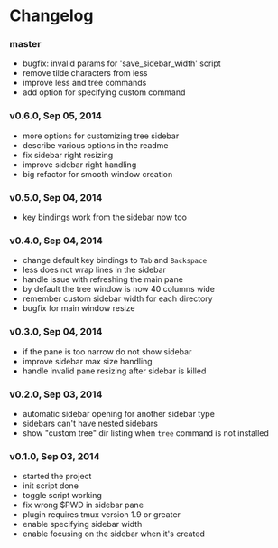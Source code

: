 # Changelog

### master
- bugfix: invalid params for 'save_sidebar_width' script
- remove tilde characters from less
- improve less and tree commands
- add option for specifying custom command

### v0.6.0, Sep 05, 2014
- more options for customizing tree sidebar
- describe various options in the readme
- fix sidebar right resizing
- improve sidebar right handling
- big refactor for smooth window creation

### v0.5.0, Sep 04, 2014
- key bindings work from the sidebar now too

### v0.4.0, Sep 04, 2014
- change default key bindings to `Tab` and `Backspace`
- less does not wrap lines in the sidebar
- handle issue with refreshing the main pane
- by default the tree window is now 40 columns wide
- remember custom sidebar width for each directory
- bugfix for main window resize

### v0.3.0, Sep 04, 2014
- if the pane is too narrow do not show sidebar
- improve sidebar max size handling
- handle invalid pane resizing after sidebar is killed

### v0.2.0, Sep 03, 2014
- automatic sidebar opening for another sidebar type
- sidebars can't have nested sidebars
- show "custom tree" dir listing when `tree` command is not installed

### v0.1.0, Sep 03, 2014
- started the project
- init script done
- toggle script working
- fix wrong $PWD in sidebar pane
- plugin requires tmux version 1.9 or greater
- enable specifying sidebar width
- enable focusing on the sidebar when it's created
